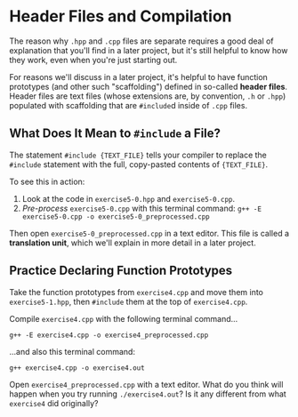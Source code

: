 Header Files and Compilation
================================================================================
The reason why `.hpp` and `.cpp` files are separate requires a good deal of
explanation that you'll find in a later project, but it's still helpful to
know how they work, even when you're just starting out.

For reasons we'll discuss in a later project, it's helpful to have function
prototypes (and other such "scaffolding") defined in so-called **header
files**. Header files are text files (whose extensions are, by convention,
`.h` or `.hpp`) populated with scaffolding that are `#include`d inside of
`.cpp` files.

What Does It Mean to `#include` a File?
--------------------------------------------------------------------------------
The statement `#include {TEXT_FILE}` tells your compiler to replace the
`#include` statement with the full, copy-pasted contents of `{TEXT_FILE}`.

To see this in action:
1. Look at the code in `exercise5-0.hpp` and `exercise5-0.cpp`.
2. _Pre-process_ `exercise5-0.cpp` with this terminal command:
   `g++ -E exercise5-0.cpp -o exercise5-0_preprocessed.cpp`

Then open `exercise5-0_preprocessed.cpp` in a text editor. This file is
called a **translation unit**, which we'll explain in more detail in a
later project.

Practice Declaring Function Prototypes
--------------------------------------------------------------------------------
Take the function prototypes from `exercise4.cpp` and move them into
`exercise5-1.hpp`, then `#include` them at the top of `exercise4.cpp`.

Compile `exercise4.cpp` with the following terminal command...

	g++ -E exercise4.cpp -o exercise4_preprocessed.cpp

...and also this terminal command:

	g++ exercise4.cpp -o exercise4.out

Open `exercise4_preprocessed.cpp` with a text editor. What do you think
will happen when you try running `./exercise4.out`? Is it any different
from what `exercise4` did originally?
